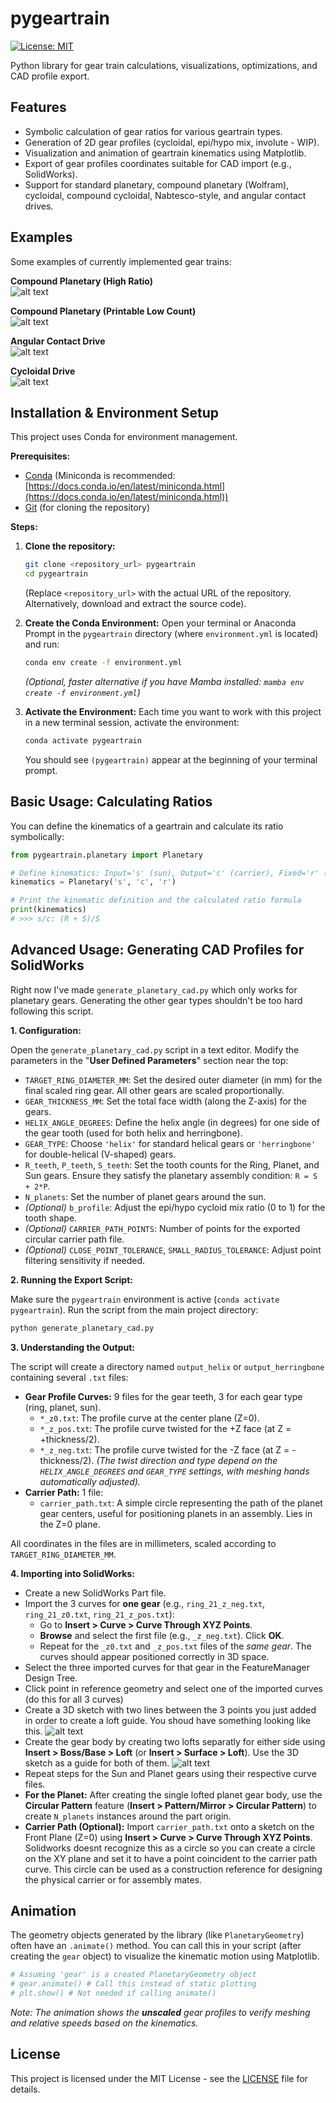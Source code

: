 
# pygeartrain

[![License: MIT](https://img.shields.io/badge/License-MIT-yellow.svg)](https://opensource.org/licenses/MIT)

Python library for gear train calculations, visualizations, optimizations, and CAD profile export.

## Features

*   Symbolic calculation of gear ratios for various geartrain types.
*   Generation of 2D gear profiles (cycloidal, epi/hypo mix, involute - WIP).
*   Visualization and animation of geartrain kinematics using Matplotlib.
*   Export of gear profiles coordinates suitable for CAD import (e.g., SolidWorks).
*   Support for standard planetary, compound planetary (Wolfram), cycloidal, compound cycloidal, Nabtesco-style, and angular contact drives.

## Examples

Some examples of currently implemented gear trains:

**Compound Planetary (High Ratio)**<br />
![alt text](compound_planetary.gif "Compound Planetary (High Ratio)")<br />

**Compound Planetary (Printable Low Count)**<br />
![alt text](compound_planetary.png "Compound Planetary (Printable Low Count)")<br />

**Angular Contact Drive**<br />
![alt text](angular_contact.png "Angular Contact Drive")<br />

**Cycloidal Drive**<br />
![alt text](cycloid.png "Cycloidal Drive")<br />

## Installation & Environment Setup

This project uses Conda for environment management.

**Prerequisites:**
*   [Conda](https://docs.conda.io/en/latest/) (Miniconda is recommended: [https://docs.conda.io/en/latest/miniconda.html](https://docs.conda.io/en/latest/miniconda.html))
*   [Git](https://git-scm.com/) (for cloning the repository)

**Steps:**

1.  **Clone the repository:**
    ```bash
    git clone <repository_url> pygeartrain
    cd pygeartrain
    ```
    (Replace `<repository_url>` with the actual URL of the repository. Alternatively, download and extract the source code).

2.  **Create the Conda Environment:**
    Open your terminal or Anaconda Prompt in the `pygeartrain` directory (where `environment.yml` is located) and run:
    ```bash
    conda env create -f environment.yml
    ```
    *(Optional, faster alternative if you have Mamba installed: `mamba env create -f environment.yml`)*

3.  **Activate the Environment:**
    Each time you want to work with this project in a new terminal session, activate the environment:
    ```bash
    conda activate pygeartrain
    ```
    You should see `(pygeartrain)` appear at the beginning of your terminal prompt.

## Basic Usage: Calculating Ratios

You can define the kinematics of a geartrain and calculate its ratio symbolically:

```python
from pygeartrain.planetary import Planetary

# Define kinematics: Input='s' (sun), Output='c' (carrier), Fixed='r' (ring)
kinematics = Planetary('s', 'c', 'r')

# Print the kinematic definition and the calculated ratio formula
print(kinematics)
# >>> s/c: (R + S)/S
```

## Advanced Usage: Generating CAD Profiles for SolidWorks

Right now I've made `generate_planetary_cad.py` which only works for planetary gears. Generating the other gear types shouldn't be too hard following this script.

**1. Configuration:**

   Open the `generate_planetary_cad.py` script in a text editor. Modify the parameters in the "**User Defined Parameters**" section near the top:

   *   `TARGET_RING_DIAMETER_MM`: Set the desired outer diameter (in mm) for the final scaled ring gear. All other gears are scaled proportionally.
   *   `GEAR_THICKNESS_MM`: Set the total face width (along the Z-axis) for the gears.
   *   `HELIX_ANGLE_DEGREES`: Define the helix angle (in degrees) for one side of the gear tooth (used for both helix and herringbone).
   *   `GEAR_TYPE`: Choose `'helix'` for standard helical gears or `'herringbone'` for double-helical (V-shaped) gears.
   *   `R_teeth`, `P_teeth`, `S_teeth`: Set the tooth counts for the Ring, Planet, and Sun gears. Ensure they satisfy the planetary assembly condition: `R = S + 2*P`.
   *   `N_planets`: Set the number of planet gears around the sun.
   *   *(Optional)* `b_profile`: Adjust the epi/hypo cycloid mix ratio (0 to 1) for the tooth shape.
   *   *(Optional)* `CARRIER_PATH_POINTS`: Number of points for the exported circular carrier path file.
   *   *(Optional)* `CLOSE_POINT_TOLERANCE`, `SMALL_RADIUS_TOLERANCE`: Adjust point filtering sensitivity if needed.

**2. Running the Export Script:**

   Make sure the `pygeartrain` environment is active (`conda activate pygeartrain`). Run the script from the main project directory:

   ```bash
   python generate_planetary_cad.py
   ```

**3. Understanding the Output:**

   The script will create a directory named `output_helix` or `output_herringbone` containing several `.txt` files:

   *   **Gear Profile Curves:** 9 files for the gear teeth, 3 for each gear type (ring, planet, sun).
        *   `*_z0.txt`: The profile curve at the center plane (Z=0).
        *   `*_z_pos.txt`: The profile curve twisted for the +Z face (at Z = +thickness/2).
        *   `*_z_neg.txt`: The profile curve twisted for the -Z face (at Z = -thickness/2).
        *(The twist direction and type depend on the `HELIX_ANGLE_DEGREES` and `GEAR_TYPE` settings, with meshing hands automatically adjusted).*
   *   **Carrier Path:** 1 file:
        *   `carrier_path.txt`: A simple circle representing the path of the planet gear centers, useful for positioning planets in an assembly. Lies in the Z=0 plane.

   All coordinates in the files are in millimeters, scaled according to `TARGET_RING_DIAMETER_MM`.

**4. Importing into SolidWorks:**

   *  Create a new SolidWorks Part file.
   *  Import the 3 curves for **one gear** (e.g., `ring_21_z_neg.txt`, `ring_21_z0.txt`, `ring_21_z_pos.txt`):
       *   Go to **Insert > Curve > Curve Through XYZ Points**.
       *   **Browse** and select the first file (e.g., `_z_neg.txt`). Click **OK**.
       *   Repeat for the `_z0.txt` and `_z_pos.txt` files of the *same gear*. The curves should appear positioned correctly in 3D space.
   *  Select the three imported curves for that gear in the FeatureManager Design Tree.
   *  Click point in reference geometry and select one of the imported curves (do this for all 3 curves)
   *  Create a 3D sketch with two lines between the 3 points you just added in order to create a loft guide. You shoud have something looking like this.
   ![alt text](solidworks_loft_setup.png "Solidworks Loft Setup")
   *  Create the gear body by creating two lofts separatly for either side using **Insert > Boss/Base > Loft** (or **Insert > Surface > Loft**). Use the 3D sketch as a guide for both of them.
   ![alt text](solidworks_loft.png "Solidworks Loft Setup")
   *  Repeat steps for the Sun and Planet gears using their respective curve files.
   *  **For the Planet:** After creating the single lofted planet gear body, use the **Circular Pattern** feature (**Insert > Pattern/Mirror > Circular Pattern**) to create `N_planets` instances around the part origin.
   *  **Carrier Path (Optional):** Import `carrier_path.txt` onto a sketch on the Front Plane (Z=0) using **Insert > Curve > Curve Through XYZ Points**. Solidworks doesnt recognize this as a circle so you can create a circle on the XY plane and set it to have a point coincident to the carrier path curve. This circle can be used as a construction reference for designing the physical carrier or for assembly mates.

## Animation

The geometry objects generated by the library (like `PlanetaryGeometry`) often have an `.animate()` method. You can call this in your script (after creating the `gear` object) to visualize the kinematic motion using Matplotlib.

```python
# Assuming 'gear' is a created PlanetaryGeometry object
# gear.animate() # Call this instead of static plotting
# plt.show() # Not needed if calling animate()
```

*Note: The animation shows the **unscaled** gear profiles to verify meshing and relative speeds based on the kinematics.*

## License

This project is licensed under the MIT License - see the [LICENSE](LICENSE) file for details.
